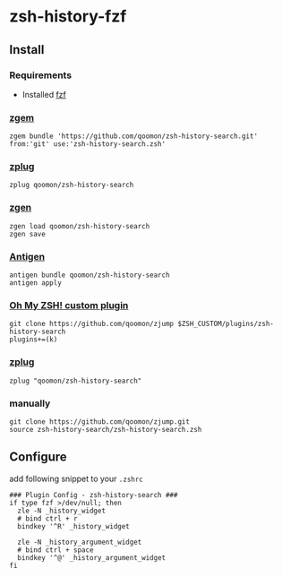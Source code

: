 # zsh-history-fzf

## Install

### Requirements
* Installed [fzf](https://github.com/junegunn/fzf)

### [zgem](https://github.com/qoomon/zgem)
`zgem bundle 'https://github.com/qoomon/zsh-history-search.git' from:'git' use:'zsh-history-search.zsh'`
### [zplug](https://github.com/zdharma/zplugin)
`zplug qoomon/zsh-history-search`
### [zgen](https://github.com/tarjoilija/zgen)
```
zgen load qoomon/zsh-history-search
zgen save
```
### [Antigen](https://github.com/zsh-users/antigen)
```
antigen bundle qoomon/zsh-history-search
antigen apply
```
### [Oh My ZSH! custom plugin](http://ohmyz.sh/)
```
git clone https://github.com/qoomon/zjump $ZSH_CUSTOM/plugins/zsh-history-search
plugins+=(k)
```
### [zplug](https://github.com/zplug/zplug)
`zplug "qoomon/zsh-history-search"`
### manually
```
git clone https://github.com/qoomon/zjump.git
source zsh-history-search/zsh-history-search.zsh
```

## Configure
add following snippet to your `.zshrc`
```shell
### Plugin Config - zsh-history-search ###
if type fzf >/dev/null; then
  zle -N _history_widget
  # bind ctrl + r
  bindkey '^R' _history_widget 
  
  zle -N _history_argument_widget
  # bind ctrl + space
  bindkey '^@' _history_argument_widget 
fi
```
